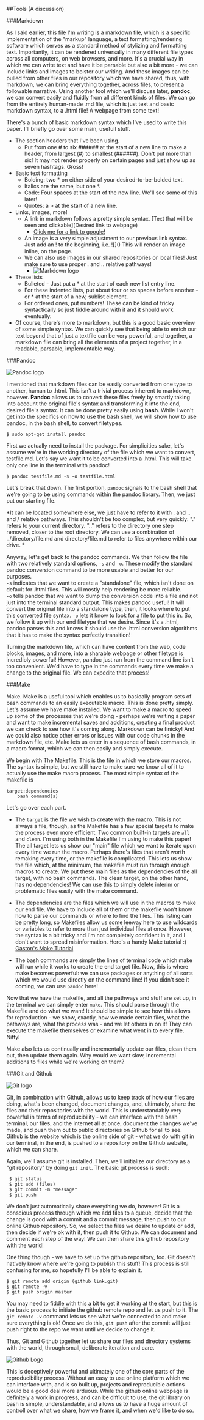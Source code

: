 

##Tools (A discussion)



###Markdown


As I said earlier, this file I'm writing is a markdown file, which is a specific implementation of the "markup" language, a text formatting/rendering software which serves as a standard method of stylizing and formatting text. Importantly, it can be rendered universally in many different file types across all computers, on web browsers, and more. It's a crucial way in which we can write text and have it be parsable but also a bit more - we can include links and images to bolster our writing. And these images can be pulled from other files in our repository which we have shared, thus, with markdown, we can bring everything together, across files, to present a followable narrative. Using another tool which we'll discuss later, **pandoc**, we can convert easily and fluidly from all different kinds of files. We can go from the entirely human-made .md file, which is just text and basic markdown syntax, to a .html file! A webpage from some text!

There's a bunch of basic markdown syntax which I've used to write this paper. I'll briefly go over some main, usefull stuff.

* The section headers that I've been using. 
     - Put from one # to six ###### at the start of a new line to make a header, from largest (#) to smallest (######). Don't put more than six! It may not render properly on certain pages and just show up as seven hashtags. Gross!
* Basic text formatting 
     - Bolding: two \* on either side of your desired-to-be-bolded text. 
     - Italics are the same, but one \*. 
     - Code: Four spaces at the start of the new line. We'll see some of this later!
     - Quotes: a \> at the start of a new line.
* Links, images, more!
     - A link in markdown follows a pretty simple syntax. \[Text that will be seen and clickable]\(Desired link to webpage)
         - [Click me for a link to google!](www.google.com)
     - An image is a very simple adjustment to our previous link syntax. Just add an ! to the beginning, i.e. !\[]\() This will render an image inline, on the page. 
     - We can also use images in our shared repositories or local files! Just make sure to use proper . and .. relative pathways!
         - ![Markdown logo](../images/markdown-logo.png)
* These lists
     - Bulleted - Just put a \* at the start of each new list entry line. 
     - For these indented lists, put about four or so spaces before another \- or \* at the start of a new, sublist element.
     - For ordered ones, put numbers! These can be kind of tricky syntactically so just fiddle around with it and it should work eventually.
* Of course, there's more to markdown, but this is a good basic overview of some simple syntax. We can quickly see that being able to enrich our text beyond that of just a textfile can be very powerful, and together, a markdown file can bring all the elements of a project together, in a readable, parsable, implementable way. 


###Pandoc


![Pandoc logo](../images/pandoc-logo.png)


I mentioned that markdown files can be easily converted from one type to another, human to .html. This isn't a trivial process inherent to markdown, however. **Pandoc** allows us to convert these files freely by smartly taking into account the original file's syntax and transforming it into the end, desired file's syntax. It can be done pretty easily using **bash**. While I won't get into the specifics on how to use the bash shell, we will show how to use pandoc, in the bash shell, to convert filetypes.

    $ sudo apt-get install pandoc

First we actually need to install the package. For simplicities sake, let's assume we're in the working directory of the file which we want to convert, testfile.md. Let's say we want it to be converted into a .html. This will take only one line in the terminal with pandoc!

    $ pandoc testfile.md -s -o testfile.html

Let's break that down. The first portion, `pandoc` signals to the bash shell that we're going to be using commands within the pandoc library. Then, we just put our starting file. 

*It can be located somewhere else, we just have to refer to it with . and .. and / relative pathways. This shouldn't be too complex, but very quickly: "." refers to your current directory. ".." refers to the directory one step removed, closer to the root directory. We can use a combination of ../directory/file.md and directory/file.md to refer to files anywhere within our drive. *

Anyway, let's get back to the pandoc commands. We then follow the file with two relatively standard options, `-s` and `-o`. These modify the standard pandoc conversion command to be more usable and better for our purposes.   
`-s` indicates that we want to create a "standalone" file, which isn't done on default for .html files. This will mostly help rendering be more reliable.   
`-o` tells pandoc that we want to dump the conversion code into a file and not just into the terminal standard output. This makes pandoc useful! It will convert the original file into a standalone type, then, it looks where to put this converted file syntax. `-o` lets it know to look for a file to put this in. So, we follow it up with our end filetype that we desire. Since it's a .html, pandoc parses this and knows it should use the .html conversion algorithms that it has to make the syntax perfectly transition!

Turning the markdown file, which can have content from the web, code blocks, images, and more, into a sharable webpage or other filetype is incredibly powerful! However, pandoc just ran from the command line isn't too convenient. We'd have to type in the commands every time we make a change to the original file. We can expedite that process!


###Make


Make. Make is a useful tool which enables us to basically program sets of bash commands to an easily executable macro. This is done pretty simply. Let's assume we have make installed. We want to make a macro to speed up some of the processes that we're doing - perhaps we're writing a paper and want to make incremental saves and additions, creating a final product we can check to see how it's coming along. Markdown can be finicky! And we could also notice other errors or issues with our code chunks in the markdown file, etc. Make lets us enter in a sequence of bash commands, in a macro format, which we can then easily and simply execute. 

We begin with The Makefile. This is the file in which we store our macros. The syntax is simple, but we still have to make sure we know all of it to actually use the make macro process. The most simple syntax of the makefile is

    target:dependencies
    	bash command(s)

Let's go over each part. 

* The `target` is the file we wish to create with the macro. This is not always a file, though, as the Makefile has a few special targets to make the process even more efficient. Two common built-in targets are `all` and `clean`. I'm using both in the Makefile I'm using to make this paper! The all target lets us show our "main" file which we want to iterate upon every time we run the macro. Perhaps there's files that aren't worth remaking every time, or the makefile is complicated. This lets us show the file which, at the minimum, the makefile must run through enough macros to create. We put these main files as the dependencies of the all target, with no bash commands. The clean target, on the other hand, has no dependencies! We can use this to simply delete interim or problematic files easily with the make command.

* The dependencies are the files which we will use in the macros to make our end file. We have to include all of them or the makefile won't know how to parse our commands or where to find the files. This listing can be pretty long, so Makefiles allow us some leeway here to use wildcards or variables to refer to more than just individual files at once. However, the syntax is a bit tricky and I'm not completely confident in it, and I don't want to spread misinformation. Here's a handy Make tutorial :) [Gaston's Make Tutorial](https://github.com/unix-tools/tutorial-makefiles)

* The bash commands are simply the lines of terminal code which make will run while it works to create the end target file. Now, this is where make becomes powerful: we can use packages or anything of all sorts which we would use directly on the command line! If you didn't see it coming, we can use `pandoc` here!

Now that we have the makefile, and all the pathways and stuff are set up, in the terminal we can simply enter `make`. This should parse through the Makefile and do what we want! It should be simple to see how this allows for reproduction - we show, exactly, how we made certain files, what the pathways are, what the process was - and we let others in on it! They can execute the makefile themselves or examine what went in to every file. Nifty! 

Make also lets us continually and incrementally update our files, clean them out, then update them again. Why would we want slow, incremental additions to files while we're working on them? 



###Git and Github

![Git logo](../images/git-logo.png)

Git, in combination with Github, allows us to keep track of how our files are doing, what's been changed, document changes, and, ultimately, share the files and their repositories with the world. This is understandably very powerful in terms of reproducibility - we can interface with the bash terminal, our files, and the internet all at once, document the changes we've made, and push them out to public directories on Github for all to see. Github is the website which is the online side of git - what we do with git in our terminal, in the end, is pushed to a repository on the Github website, which we can share. 

Again, we'll assume git is installed. Then, we'll initialize our directory as a "git repository" by doing `git init`. The basic git process is such:

     $ git status
     $ git add (files)
     $ git commit -m "message"
     $ git push

We don't just automatically share everything we do, however! Git is a conscious process through which we add files to a queue, decide that the change is good with a commit and a commit message, then push to our online Github repository. So, we select the files we desire to update or add, then decide if we're ok with it, then push it to Github. We can document and comment each step of the way! We can then share this github repository with the world!

One thing though - we have to set up the github repository, too. Git doesn't natively know where we're going to publish this stuff! This process is still confusing for me, so hopefully I'll be able to explain it.

    $ git remote add origin (github link.git)
    $ git remote -v
    $ git push origin master

You may need to fiddle with this a bit to get it working at the start, but this is the basic process to initiate the github remote repo and let us push to it. The `git remote -v` command lets us see what we're connected to and make sure everything is ok! Once we do this, `git push` after the commit will just push right to the repo we want until we decide to change it. 

Thus, Git and Github together let us share our files and directory systems with the world, through small, deliberate iteration and care. 


![Github Logo](../images/github-logo.png)


This is deceptively powerful and ultimately one of the core parts of the reproducibility process. Without an easy to use online platform which we can interface with, and is so built up, projects and reproducible actions would be a good deal more arduous. While the github online webpage is definitely a work in progress, and can be difficult to use, the git library on bash is simple, understandable, and allows us to have a huge amount of controll over what we share, how we frame it, and when we'd like to do so.

